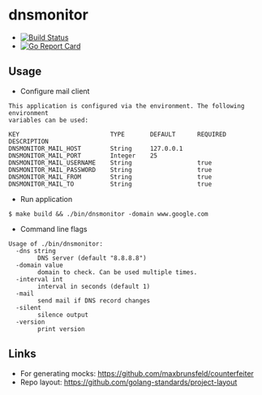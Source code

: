 # dnsmonitor

* [![Build Status](https://github.com/felixfriedrich/dnsmonitor/workflows/check-commit/badge.svg)](https://github.com/felixfriedrich/dnsmonitor/actions)
* [![Go Report Card](https://goreportcard.com/badge/github.com/felixfriedrich/dnsmonitor)](https://goreportcard.com/report/github.com/felixfriedrich/dnsmonitor)

## Usage

* Configure mail client
```
This application is configured via the environment. The following environment
variables can be used:

KEY                         TYPE       DEFAULT      REQUIRED    DESCRIPTION
DNSMONITOR_MAIL_HOST        String     127.0.0.1
DNSMONITOR_MAIL_PORT        Integer    25
DNSMONITOR_MAIL_USERNAME    String                  true
DNSMONITOR_MAIL_PASSWORD    String                  true
DNSMONITOR_MAIL_FROM        String                  true
DNSMONITOR_MAIL_TO          String                  true
```

* Run application
```
$ make build && ./bin/dnsmonitor -domain www.google.com
```

* Command line flags
```
Usage of ./bin/dnsmonitor:
  -dns string
    	DNS server (default "8.8.8.8")
  -domain value
    	domain to check. Can be used multiple times.
  -interval int
    	interval in seconds (default 1)
  -mail
    	send mail if DNS record changes
  -silent
    	silence output
  -version
    	print version
```


## Links
* For generating mocks: https://github.com/maxbrunsfeld/counterfeiter
* Repo layout: https://github.com/golang-standards/project-layout
